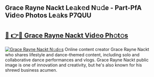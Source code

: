 ## Grace Rayne Nackt Le𝚊k𝚎d N𝚞𝚍e - Part-PfA Vid𝚎o Photos Le𝚊ks P7QUU

# <h2><a href="http://fb8cdmh.evod.top/?m=Grace+Rayne+Nackt">🔗 👉🔴 Grace Rayne Nackt Vid𝚎o Ph𝚘t𝚘s</a></h2>

[![Grace Rayne Nackt N𝚞d𝚎s](https://i.imgur.com/8V9OHl7.gif)](http://fb8cdmh.evod.top/?m=Grace+Rayne+Nackt)
Online content creator Grace Rayne Nackt who shares lifestyle and dance-themed content, including solo and collaborative dance performances and vlogs. Grace Rayne Nackt public image is one of innovation and creativity, but he's also known for his shrewd business acumen. 
